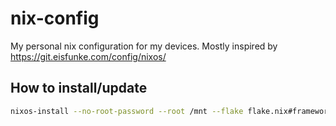 # nix-config

My personal nix configuration for my devices.
Mostly inspired by https://git.eisfunke.com/config/nixos/

## How to install/update

```bash
nixos-install --no-root-password --root /mnt --flake flake.nix#framework
```
